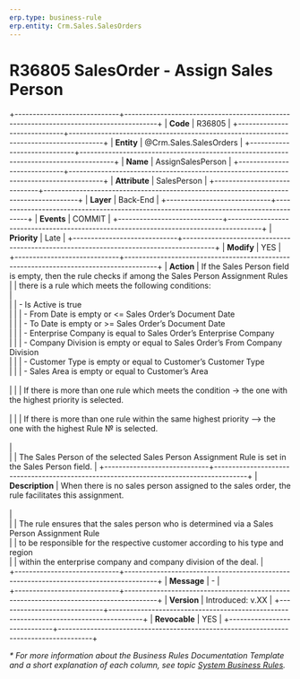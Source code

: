 ```yaml
---
erp.type: business-rule
erp.entity: Crm.Sales.SalesOrders
---
```


# R36805 SalesOrder - Assign Sales Person
+-----------------------------+---------------------------------------------------------------------------------------+
| **Code**                    | R36805                                                                                |
+-----------------------------+---------------------------------------------------------------------------------------+
| **Entity**                  | @Crm.Sales.SalesOrders                                                                |
+-----------------------------+---------------------------------------------------------------------------------------+
| **Name**                    | AssignSalesPerson                                                                     |
+-----------------------------+---------------------------------------------------------------------------------------+
| **Attribute**               | SalesPerson                                                                           |
+-----------------------------+---------------------------------------------------------------------------------------+
| **Layer**                   | Back-End                                                                              |
+-----------------------------+---------------------------------------------------------------------------------------+
| **Events**                  | COMMIT                                                                                |
+-----------------------------+---------------------------------------------------------------------------------------+
| **Priority**                | Late                                                                                  |
+-----------------------------+---------------------------------------------------------------------------------------+
| **Modify**                  | YES                                                                                   |
+-----------------------------+---------------------------------------------------------------------------------------+
| **Action**                  | If the Sales Person field is empty, then the rule checks if among the Sales Person Assignment Rules
|                             | there is a rule which meets the following conditions:<br>                            |                   
|                             | \- Is Active is true <br>                                                            |
|                             | \- From Date is empty or <= Sales Order’s Document Date<br>                          |
|                             | \- To Date is empty or >= Sales Order’s Document Date<br>                            |
|                             | \- Enterprise Company is equal to Sales Order’s Enterprise Company<br>               |
|                             | \- Company Division is empty or equal to Sales Order’s From Company Division<br>     |
|                             | \- Customer Type is empty or equal to Customer’s Customer Type<br>                   |
|                             | \- Sales Area is empty or equal to Customer’s Area<br></br>                          |
|                             | If there is more than one rule which meets the condition -> the one with the highest priority is selected.<br></br> |
|                             | If there is more than one rule within the same highest priority –> the one with the highest Rule № is selected.<br></br>|           
|                             | The Sales Person of the selected Sales Person Assignment Rule is set in the Sales Person field. |
+-----------------------------+---------------------------------------------------------------------------------------+
| **Description**             | When there is no sales person assigned to the sales order, the rule facilitates this assignment.<br></br> |     
|                             | The rule ensures that the sales person who is determined via a Sales Person Assignment Rule                                         
|                             | to be responsible for the respective customer according to his type and region   
|                             | within the enterprise company and company division of the deal.                       |                      
+-----------------------------+---------------------------------------------------------------------------------------+
| **Message**                 | \-                                                                                    |                         
+-----------------------------+---------------------------------------------------------------------------------------+
| **Version**                 | Introduced: v.XX                                                                      |
+-----------------------------+---------------------------------------------------------------------------------------+
| **Revocable**               | YES                                                                                   |
+-----------------------------+---------------------------------------------------------------------------------------+

*\* For more information about the Business Rules Documentation Template and a short explanation of each column, see
topic [System Business Rules](../templates/template-description-system-business-rules.md).*
